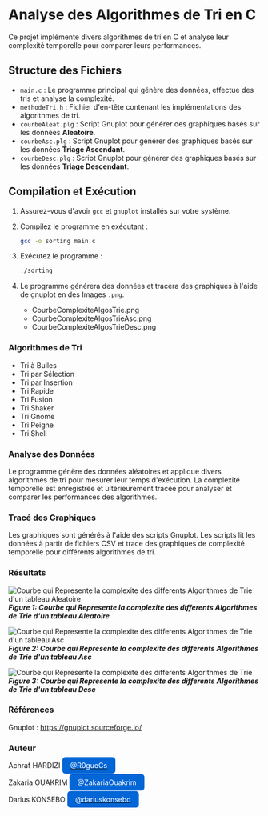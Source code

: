# Analyse des Algorithmes de Tri en C

Ce projet implémente divers algorithmes de tri en C et analyse leur complexité temporelle pour comparer leurs performances.

## Structure des Fichiers

- `main.c` : Le programme principal qui génère des données, effectue des tris et analyse la complexité.
- `methodeTri.h` : Fichier d'en-tête contenant les implémentations des algorithmes de tri.
- `courbeAleat.plg` : Script Gnuplot pour générer des graphiques basés sur les données __Aleatoire__.
- `courbeAsc.plg` : Script Gnuplot pour générer des graphiques basés sur les données __Triage Ascendant__.
- `courbeDesc.plg` : Script Gnuplot pour générer des graphiques basés sur les données __Triage Descendant__.

## Compilation et Exécution

1. Assurez-vous d'avoir `gcc` et `gnuplot` installés sur votre système.
2. Compilez le programme en exécutant :

   ```bash
   gcc -o sorting main.c

3. Exécutez le programme :
    ```bash
    ./sorting

4. Le programme générera des données et tracera des graphiques à l'aide de gnuplot en des Images `.png`.
    - CourbeComplexiteAlgosTrie.png
    - CourbeComplexiteAlgosTrieAsc.png
    - CourbeComplexiteAlgosTrieDesc.png

### Algorithmes de Tri

- Tri à Bulles
- Tri par Sélection
- Tri par Insertion
- Tri Rapide
- Tri Fusion
- Tri Shaker
- Tri Gnome
- Tri Peigne
- Tri Shell

### Analyse des Données

Le programme génère des données aléatoires et applique divers algorithmes de tri pour mesurer leur temps d'exécution. La complexité temporelle est enregistrée et ultérieurement tracée pour analyser et comparer les performances des algorithmes.

### Tracé des Graphiques
Les graphiques sont générés à l'aide des scripts Gnuplot. Les scripts lit les données à partir de fichiers CSV et trace des graphiques de complexité temporelle pour différents algorithmes de tri.

### Résultats

![Courbe qui Represente la complexite des differents Algorithmes de Trie d'un tableau Aleatoire](CourbeComplexiteAlgosTrie.png)\
___Figure 1: Courbe qui Represente la complexite des differents Algorithmes de Trie d'un tableau Aleatoire___

![Courbe qui Represente la complexite des differents Algorithmes de Trie d'un tableau Asc](CourbeComplexiteAlgosTrieAsc.png)\
___Figure 2: Courbe qui Represente la complexite des differents Algorithmes de Trie d'un tableau Asc___

![Courbe qui Represente la complexite des differents Algorithmes de Trie](CourbeComplexiteAlgosTrieDesc.png)\
___Figure 3: Courbe qui Represente la complexite des differents Algorithmes de Trie d'un tableau Desc___

### Références
Gnuplot : https://gnuplot.sourceforge.io/

### Auteur

Achraf HARDIZI
[<span style="background-color:#0366d6; color:#ffffff; padding:8px 16px; border-radius:6px; text-decoration:none;">@R0gueCs</span>](https://github.com/R0gueCS)\
\
Zakaria OUAKRIM
[<span style="background-color:#0366d6; color:#ffffff; padding:8px 16px; border-radius:6px; text-decoration:none;">@ZakariaOuakrim</span>](https://github.com/ZakariaOuakrim)\
\
Darius KONSEBO
[<span style="background-color:#0366d6; color:#ffffff; padding:8px 16px; border-radius:6px; text-decoration:none;">@dariuskonsebo</span>](https://github.com/dariuskonsebo)
